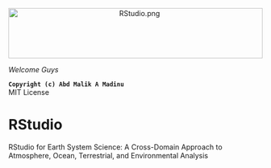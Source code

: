  <p align="center" style="margin-bottom: 1px;">
  <img src="RStudio.png" alt="RStudio.png" width="100%" style="max-height: 100px; object-fit: cover;"/>
 <p


# *Welcome Guys*
**``Copyright (c) Abd Malik A Madinu``**
<br /> MIT License

# **RStudio**
RStudio for Earth System Science: A Cross-Domain Approach to Atmosphere, Ocean, Terrestrial, and Environmental Analysis
